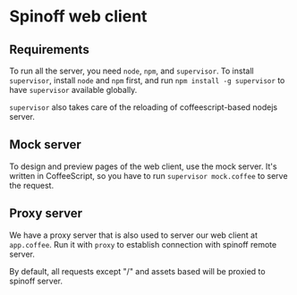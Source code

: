 Spinoff web client
==================

## Requirements

To run all the server, you need `node`, `npm`, and `supervisor`. To install
`supervisor`, install `node` and `npm` first, and run `npm install -g
supervisor` to have `supervisor` available globally.

`supervisor` also takes care of the reloading of coffeescript-based nodejs
server.

## Mock server

To design and preview pages of the web client, use the mock server. It's
written in CoffeeScript, so you have to run `supervisor mock.coffee` to serve
the request.

## Proxy server

We have a proxy server that is also used to server our web client at
`app.coffee`. Run it with `proxy` to establish connection with spinoff
remote server.

By default, all requests except "/" and assets based will be proxied to
spinoff server.
